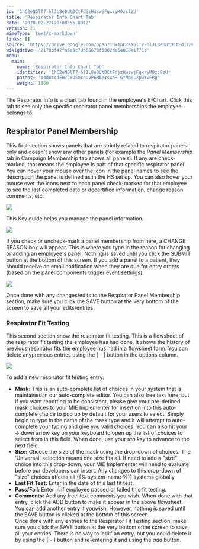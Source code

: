 ```yaml
---
id: '1hC2eNGlT7-hlJL8e0UtDCtFdjzHuswjFqxryMOzc8zU'
title: 'Respirator Info Chart Tab'
date: '2020-02-27T20:00:56.891Z'
version: 21
mimeType: 'text/x-markdown'
links: []
source: 'https://drive.google.com/open?id=1hC2eNGlT7-hlJL8e0UtDCtFdjzHuswjFqxryMOzc8zU'
wikigdrive: '2170bf47fa5a6c78b65673f5062de64818a1f71c'
menu:
  main:
    name: 'Respirator Info Chart Tab'
    identifier: '1hC2eNGlT7-hlJL8e0UtDCtFdjzHuswjFqxryMOzc8zU'
    parent: '13d8ccdFH7JxUSmcuuvP6MbeYsXaR-GYMpSLZpwYvERg'
    weight: 1860
---
```

The Respirator Info is a chart tab found in the employee's E-Chart. Click this tab to see only the specific respirator panel memberships the employee belongs to.
  
## Respirator Panel Membership  
  
This first section shows panels that are strictly related to respirator panels only and doesn't show any other panels (for example the *Panel Membership* tab in Campaign Membership tab shows all panels). If any are check-marked, that means the employee is part of that specific respirator panel. You can hover your mouse over the icon in the panel names to see the description the panel is defined as in the HS set up. You can also hover your mouse over the icons next to each panel check-marked for that employee to see the last completed date or decertified information, change reason comments, etc.
  
![](../respirator-info-chart-tab.assets/04845c1ded04545524455e992e0aa231.png)  

This Key guide helps you manage the panel information.
  
![](../respirator-info-chart-tab.assets/b85219a57adee2078d41dcd402500ea4.png)  

If you check or uncheck-mark a panel membership from here, a CHANGE REASON box will appear. This is where you type in the reason for changing or adding an employee's panel. Nothing is saved until you click the SUBMIT button at the bottom of this screen. If you add a panel to a patient, they should receive an email notification when they are due for entry orders (based on the panel components trigger event settings).
  
![](../respirator-info-chart-tab.assets/bbc71884442c9dfa4607b20ebc0684a5.png)  

Once done with any changes/edits to the Respirator Panel Membership section, make sure you click the SAVE button at the very bottom of the screen to save all your edits/entries.
  
### Respirator Fit Testing  
  
This second section show the respirator fit testing. This is a flowsheet of the respirator fit testing the employee has had done. It shows the history of previous respirator fits the employee has had in a flowsheet form. You can delete anyprevious entries using the [ - ] button in the options column.
  
![](../respirator-info-chart-tab.assets/04845c1ded04545524455e992e0aa231.png)  

To add a new respirator fit testing entry:
* <strong>Mask:</strong> This is an auto-complete list of choices in your system that is maintained in our auto-complete editor. You can also free text here, but if you want reporting to be consistent, please give your pre-defined mask choices to your MIE Implementer for insertion into this auto-complete choice to pop up by default for your users to select. Simply begin to type in the name of the mask type and it will attempt to auto-complete your typing and give you valid choices. You can also hit your ↓ down arrow key on your keyboard to open up the list of choices to select from in this field. When done, use your <em>tab key</em> to advance to the next field.
* <strong>Size:</strong> Choose the size of the mask using the drop-down of choices. The ‘Universal' selection means one size fits all. If need to add a "size" choice into this drop-down, your MIE Implementer will need to evaluate before our developers can insert. Any changes to this drop-down of "size" choices affects all {{% system-name %}} systems globally.
* <strong>Last Fit Test:</strong> Enter in the date of this last fit test.
* <strong>Pass/Fail:</strong> Enter in if employee passed or failed this fit testing.
* <strong>Comments:</strong> Add any free-text comments you wish.
When done with that entry, click the ADD button to make it appear in the above flowsheet. You can add another entry if youwish. However, nothing is saved until the SAVE button is clicked at the bottom of this screen.  
Once done with any entries to the Respirator Fit Testing section, make sure you click the SAVE button at the very bottom ofthe screen to save all your entries. There is no way to ‘edit' an entry, but you could delete it by using the [ - ] button and re-entering it and using the *add* button.
